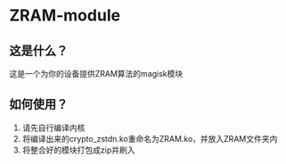 # ZRAM-module

## 这是什么？
这是一个为你的设备提供ZRAM算法的magisk模块

## 如何使用？
1. 请先自行编译内核
2. 将编译出来的crypto_zstdn.ko重命名为ZRAM.ko，并放入ZRAM文件夹内
3. 将整合好的模块打包成zip并刷入
